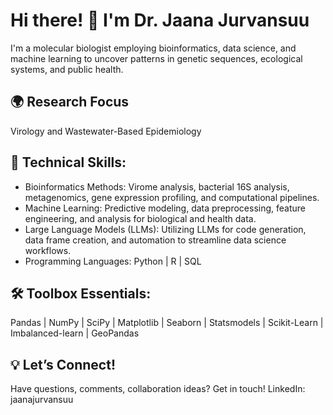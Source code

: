 # Hi there! 👋 I'm Dr. Jaana Jurvansuu

I'm a molecular biologist employing bioinformatics, data science, and machine learning to uncover patterns in genetic sequences, ecological systems, and public health.

## 🌍 Research Focus
Virology and Wastewater-Based Epidemiology

## 🧰 Technical Skills:
- Bioinformatics Methods: Virome analysis, bacterial 16S analysis, metagenomics, gene expression profiling, and computational pipelines.
- Machine Learning: Predictive modeling, data preprocessing, feature engineering, and analysis for biological and health data.
- Large Language Models (LLMs): Utilizing LLMs for code generation, data frame creation, and automation to streamline data science workflows.
- Programming Languages: Python | R | SQL

## 🛠 Toolbox Essentials:
Pandas | NumPy | SciPy | Matplotlib | Seaborn | Statsmodels | Scikit-Learn | Imbalanced-learn | GeoPandas

## 💡 Let’s Connect!
Have questions, comments, collaboration ideas? Get in touch!
LinkedIn: jaanajurvansuu

<!---
jjurvans/jjurvans is a ✨ special ✨ repository because its `README.md` (this file) appears on your GitHub profile.
You can click the Preview link to take a look at your changes.
--->
